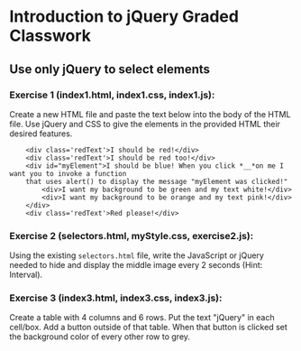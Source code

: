 # Introduction to jQuery Graded Classwork

## Use only jQuery to select elements 
  
### Exercise 1 (index1.html, index1.css, index1.js): 
Create a new HTML file and paste the text below into the body of the HTML file. 
Use jQuery and CSS to give the elements in the provided HTML their desired features. 

```
    <div class='redText'>I should be red!</div>
    <div class='redText'>I should be red too!</div>
    <div id="myElement">I should be blue! When you click *__*on me I want you to invoke a function 
    that uses alert() to display the message "myElement was clicked!"
        <div>I want my background to be green and my text white!</div>
        <div>I want my background to be orange and my text pink!</div>
    </div>
    <div class='redText'>Red please!</div>
```

### Exercise 2 (selectors.html, myStyle.css, exercise2.js):
Using the existing ```selectors.html``` file, write the JavaScript or jQuery 
needed to hide and display the middle image every 2 seconds (Hint: Interval).


### Exercise 3 (index3.html, index3.css, index3.js): 
Create a table with 4 columns and 6 rows. Put the text "jQuery" in each cell/box. 
Add a button outside of that table. 
When that button is clicked set the background color of every other row to grey.
